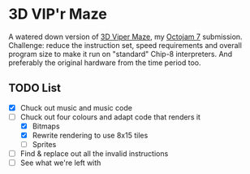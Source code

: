 # 3D VIP'r Maze

A watered down version of [3D Viper Maze](https://github.com/Timendus/3d-viper-maze),
my [Octojam 7](https://itch.io/jam/octojam-7) submission. Challenge: reduce the
instruction set, speed requirements and overall program size to make it run on
"standard" Chip-8 interpreters. And preferably the original hardware from the
time period too.

## TODO List

* [x] Chuck out music and music code
* [ ] Chuck out four colours and adapt code that renders it
  * [x] Bitmaps
  * [x] Rewrite rendering to use 8x15 tiles
  * [ ] Sprites
* [ ] Find & replace out all the invalid instructions
* [ ] See what we're left with

